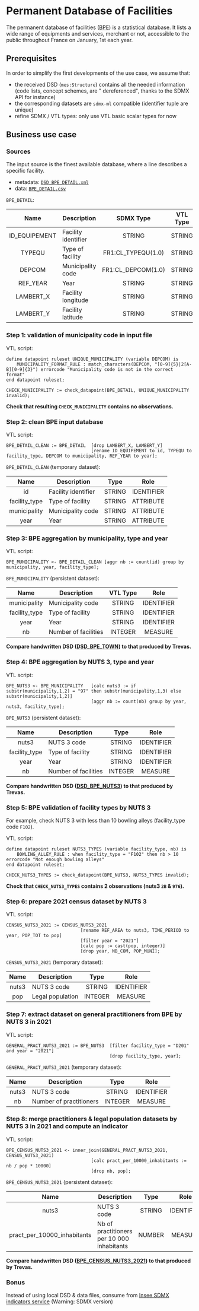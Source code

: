 # Permanent Database of Facilities

The permanent database of facilities ([BPE](https://www.insee.fr/en/metadonnees/source/serie/s1161)) is a statistical
database. It lists a wide range of equipments and services,
merchant or not, accessible to the public throughout France on January, 1st each year.

## Prerequisites

In order to simplify the first developments of the use case, we assume that:

- the received DSD (`mes:Structure`) contains all the needed information (code lists, concept schemes, are "
  dereferenced", thanks to the SDMX
  API for instance)
- the corresponding datasets are `sdmx-ml` compatible (identifier tuple are unique)
- refine SDMX / VTL types: only use VTL basic scalar types for now

## Business use case

### Sources

The input source is the finest available database, where a line describes a specific facility.

- metadata: [`DSD_BPE_DETAIL.xml`](./DSD_BPE_DETAIL.xml)
- data: [`BPE_DETAIL.csv`](./BPE_DETAIL_SAMPLE.csv)

`BPE_DETAIL`:

|     Name      | Description         |     SDMX Type      | VTL Type |    Role    |
|:-------------:|---------------------|:------------------:|:--------:|:----------:|
| ID_EQUIPEMENT | Facility identifier |       STRING       |  STRING  | IDENTIFIER |
|    TYPEQU     | Type of facility    | FR1:CL_TYPEQU(1.0) |  STRING  | ATTRIBUTE  |
|    DEPCOM     | Municipality code   | FR1:CL_DEPCOM(1.0) |  STRING  | ATTRIBUTE  |
|   REF_YEAR    | Year                |       STRING       |  STRING  | ATTRIBUTE  |
|   LAMBERT_X   | Facility longitude  |       STRING       |  STRING  |  MEASURE   |
|   LAMBERT_Y   | Facility latitude   |       STRING       |  STRING  |  MEASURE   |

### Step 1: validation of municipality code in input file

VTL script:

```vtl
define datapoint ruleset UNIQUE_MUNICIPALITY (variable DEPCOM) is
    MUNICIPALITY_FORMAT_RULE : match_characters(DEPCOM, "[0-9]{5}|2[A-B][0-9]{3}") errorcode "Municipality code is not in the correct format"
end datapoint ruleset;

CHECK_MUNICIPALITY := check_datapoint(BPE_DETAIL, UNIQUE_MUNICIPALITY invalid);
```

**Check that resulting `CHECK_MUNICIPALITY` contains no observations.**

### Step 2: clean BPE input database

VTL script:

```vtl
BPE_DETAIL_CLEAN := BPE_DETAIL  [drop LAMBERT_X, LAMBERT_Y]
                                [rename ID_EQUIPEMENT to id, TYPEQU to facility_type, DEPCOM to municipality, REF_YEAR to year];
```

`BPE_DETAIL_CLEAN` (temporary dataset):

|     Name      | Description         |  Type  |    Role    |
|:-------------:|---------------------|:------:|:----------:|
|      id       | Facility identifier | STRING | IDENTIFIER |
| facility_type | Type of facility    | STRING | ATTRIBUTE  |
| municipality  | Municipality code   | STRING | ATTRIBUTE  |
|     year      | Year                | STRING | ATTRIBUTE  |

### Step 3: BPE aggregation by municipality, type and year

VTL script:

```vtl
BPE_MUNICIPALITY <- BPE_DETAIL_CLEAN [aggr nb := count(id) group by municipality, year, facility_type];
```

`BPE_MUNICIPALITY` (persistent dataset):

|     Name      | Description          | VTL Type |    Role    |
|:-------------:|----------------------|:--------:|:----------:|
| municipality  | Municipality code    |  STRING  | IDENTIFIER |
| facility_type | Type of facility     |  STRING  | IDENTIFIER |
|     year      | Year                 |  STRING  | IDENTIFIER |
|      nb       | Number of facilities | INTEGER  |  MEASURE   |

**Compare handwritten DSD ([DSD_BPE_TOWN](./DSD_BPE_TOWN.xml)) to that produced by Trevas.**

### Step 4: BPE aggregation by NUTS 3, type and year

VTL script:

```vtl
BPE_NUTS3 <- BPE_MUNICIPALITY   [calc nuts3 := if substr(municipality,1,2) = "97" then substr(municipality,1,3) else substr(municipality,1,2)]    
                                [aggr nb := count(nb) group by year, nuts3, facility_type];
```

`BPE_NUTS3` (persistent dataset):

|     Name      | Description          |  Type   |    Role    |
|:-------------:|----------------------|:-------:|:----------:|
|     nuts3     | NUTS 3 code          | STRING  | IDENTIFIER |
| facility_type | Type of facility     | STRING  | IDENTIFIER |
|     year      | Year                 | STRING  | IDENTIFIER |
|      nb       | Number of facilities | INTEGER |  MEASURE   |

**Compare handwritten DSD ([DSD_BPE_NUTS3](./DSD_BPE_TOWN.xml)) to that produced by Trevas.**

### Step 5: BPE validation of facility types by NUTS 3

For example, check NUTS 3 with less than 10 bowling alleys (facility_type code `F102`).

VTL script:

```vtl
define datapoint ruleset NUTS3_TYPES (variable facility_type, nb) is
    BOWLING_ALLEY_RULE : when facility_type = "F102" then nb > 10 errorcode "Not enough bowling alleys"
end datapoint ruleset;

CHECK_NUTS3_TYPES := check_datapoint(BPE_NUTS3, NUTS3_TYPES invalid);
```

**Check that `CHECK_NUTS3_TYPES` contains 2 observations (nuts3 `2B` & `976`).**

### Step 6: prepare 2021 census dataset by NUTS 3

VTL script:

```vtl
CENSUS_NUTS3_2021 := CENSUS_NUTS3_2021   
                            [rename REF_AREA to nuts3, TIME_PERIOD to year, POP_TOT to pop]
                            [filter year = "2021"]
                            [calc pop := cast(pop, integer)]
                            [drop year, NB_COM, POP_MUNI];
```

`CENSUS_NUTS3_2021` (temporary dataset):

| Name  | Description      |  Type   |    Role    |
|:-----:|------------------|:-------:|:----------:|
| nuts3 | NUTS 3 code      | STRING  | IDENTIFIER |
|  pop  | Legal population | INTEGER |  MEASURE   |

### Step 7: extract dataset on general practitioners from BPE by NUTS 3 in 2021

VTL script:

```vtl
GENERAL_PRACT_NUTS3_2021 := BPE_NUTS3  [filter facility_type = "D201" and year = "2021"]
                                       [drop facility_type, year];
```

`GENERAL_PRACT_NUTS3_2021` (temporary dataset):

| Name  | Description             |  Type   |    Role    |
|:-----:|-------------------------|:-------:|:----------:|
| nuts3 | NUTS 3 code             | STRING  | IDENTIFIER |
|  nb   | Number of practitioners | INTEGER |  MEASURE   |

### Step 8: merge practitioners & legal population datasets by NUTS 3 in 2021 and compute an indicator

VTL script:

```vtl
BPE_CENSUS_NUTS3_2021 <- inner_join(GENERAL_PRACT_NUTS3_2021, CENSUS_NUTS3_2021)
                                [calc pract_per_10000_inhabitants := nb / pop * 10000]
                                [drop nb, pop];
```

`BPE_CENSUS_NUTS3_2021` (persistent dataset):

|            Name             | Description                                |  Type  |    Role    |
|:---------------------------:|--------------------------------------------|:------:|:----------:|
|            nuts3            | NUTS 3 code                                | STRING | IDENTIFIER |
| pract_per_10000_inhabitants | Nb of practitioners per 10 000 inhabitants | NUMBER |  MEASURE   |

**Compare handwritten DSD ([BPE_CENSUS_NUTS3_2021](./DSD_BPE_TOWN.xml)) to that produced by Trevas.**

### Bonus

Instead of using local DSD & data files, consume
from [Insee SDMX indicators service](https://www.insee.fr/en/information/2868055) (Warning: SDMX version)